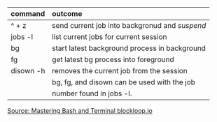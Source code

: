 | command   | outcome                                        |
| :--       | :--                                            |
| ^ + z     | send current job into backgronud and _suspend_ |
| jobs -l   | list current jobs for current session          |
| bg        | start latest background process in background  |
| fg        | get latest bg process into foreground          |
| disown -h | removes the current job from the session       |
|           | bg, fg, and disown can be used with the job    |
|           | number found in jobs -l.                       |

[Source: Mastering Bash and Terminal blockloop.io](https://www.blockloop.io/mastering-bash-and-terminal)